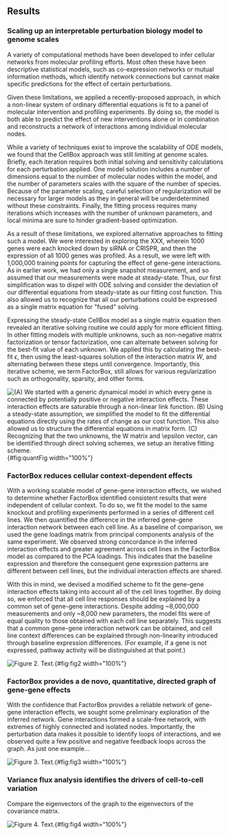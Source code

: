 ## Results

### Scaling up an interpretable perturbation biology model to genome scales

A variety of computational methods have been developed to infer cellular networks from molecular profiling efforts. Most often these have been descriptive statistical models, such as co-expression networks or mutual information methods, which identify network connections but cannot make specific predictions for the effect of certain perturbations. 


Given these limitations, we applied a recently-proposed approach, in which a non-linear system of ordinary differential equations is fit to a panel of molecular intervention and profiling experiments. By doing so, the model is both able to predict the effect of new interventions alone or in combination and reconstructs a network of interactions among individual molecular nodes.

While a variety of techniques exist to improve the scalability of ODE models, we found that the CellBox approach was still limiting at genome scales. Briefly, each iteration requires both initial solving and sensitivity calculations for each perturbation applied. One model solution includes a number of dimensions equal to the number of molecular nodes within the model, and the number of parameters scales with the square of the number of species. Because of the parameter scaling, careful selection of regularization will be necessary for larger models as they in general will be underdetermined without these constraints. Finally, the fitting process requires many iterations which increases with the number of unknown parameters, and local minima are sure to hinder gradient-based optimization.

As a result of these limitations, we explored alternative approaches to fitting such a model. We were interested in exploring the XXX, wherein 1000 genes were each knocked down by siRNA or CRISPR, and then the expression of all 1000 genes was profiled. As a result, we were left with 1,000,000 training points for capturing the effect of gene-gene interactions. As in earlier work, we had only a single snapshot measurement, and so assumed that our measurements were made at steady-state. Thus, our first simplification was to dispel with ODE solving and consider the deviation of our differential equations from steady-state as our fitting cost function. This also allowed us to recognize that all our perturbations could be expressed as a single matrix equation for "fused" solving.

Expressing the steady-state CellBox model as a single matrix equation then revealed an iterative solving routine we could apply for more efficient fitting. In other fitting models with multiple unknowns, such as non-negative matrix factorization or tensor factorization, one can alternate between solving for the best-fit value of each unknown. We applied this by calculating the best-fit $\epsilon$, then using the least-squares solution of the interaction matrix $W$, and alternating between these steps until convergence. Importantly, this iterative scheme, we term FactorBox, still allows for various regularization such as orthogonality, sparsity, and other forms.

![(A) We started with a generic dynamical model in which every gene is connected by potentially positive or negative interaction effects. These interaction effects are saturable through a non-linear link function. (B) Using a steady-state assumption, we simplified the model to fit the differential equations directly using the rates of change as our cost function. This also allowed us to structure the differential equations in matrix form. (C) Recognizing that the two unknowns, the $W$ matrix and $\epsilon$ vector, can be identified through direct solving schemes, we setup an iterative fitting scheme.](figure1.svg "Schematic of our approach."){#fig:quantFig width="100%"}

### FactorBox reduces cellular context-dependent effects

With a working scalable model of gene-gene interaction effects, we wished to determine whether FactorBox identified consistent results that were independent of cellular context. To do so, we fit the model to the same knockout and profiling experiments performed in a series of different cell lines. We then quantified the difference in the inferred gene-gene interaction network between each cell line. As a baseline of comparison, we used the gene loadings matrix from principal components analysis of the same experiment. We observed strong concordance in the inferred interaction effects and greater agreement across cell lines in the FactorBox model as compared to the PCA loadings. This indicates that the baseline expression and therefore the consequent gene expression patterns are different between cell lines, but the individual interaction effects are shared.

With this in mind, we devised a modified scheme to fit the gene-gene interaction effects taking into account all of the cell lines together. By doing so, we enforced that all cell line responses should be explained by a common set of gene-gene interactions. Despite adding ~8,000,000 measurements and only ~8,000 new parameters, the model fits were of equal quality to those obtained with each cell line separately. This suggests that a common gene-gene interaction network can be obtained, and cell line context differences can be explained through non-linearity introduced through baseline expression differences. (For example, if a gene is not expressed, pathway activity will be distinguished at that point.)

![**Figure 2.** Text.](figure2.svg "Figure 2"){#fig:fig2 width="100%"}

### FactorBox provides a de novo, quantitative, directed graph of gene-gene effects

With the confidence that FactorBox provides a reliable network of gene-gene interaction effects, we sought some preliminary exploration of the inferred network. Gene interactions formed a scale-free network, with extremes of highly connected and isolated nodes. Importantly, the perturbation data makes it possible to identify loops of interactions, and we observed quite a few positive and negative feedback loops across the graph. As just one example...

![**Figure 3.** Text.](figure3.svg "Figure 3"){#fig:fig3 width="100%"}

### Variance flux analysis identifies the drivers of cell-to-cell variation

Compare the eigenvectors of the graph to the eigenvectors of the covariance matrix.


![**Figure 4.** Text.](figure4.svg "Figure 4"){#fig:fig4 width="100%"}
